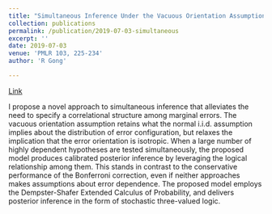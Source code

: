 ```yaml
---
title: "Simultaneous Inference Under the Vacuous Orientation Assumption"
collection: publications
permalink: /publication/2019-07-03-simultaneous
excerpt: ''
date: 2019-07-03
venue: 'PMLR 103, 225-234'
author: 'R Gong'

---
```



[Link](http://proceedings.mlr.press/v103/gong19a.html)

I propose a novel approach to simultaneous inference that alleviates the need to specify a correlational structure among marginal errors. The vacuous orientation assumption retains what the normal i.i.d. assumption implies about the distribution of error configuration, but relaxes the implication that the error orientation is isotropic. When a large number of highly dependent hypotheses are tested simultaneously, the proposed model produces calibrated posterior inference by leveraging the logical relationship among them. This stands in contrast to the conservative performance of the Bonferroni correction, even if neither approaches makes assumptions about error dependence. The proposed model employs the Dempster-Shafer Extended Calculus of Probability, and delivers posterior inference in the form of stochastic three-valued logic.

